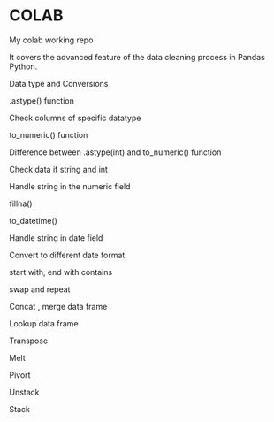 # COLAB
My colab working repo


It covers the advanced feature of the data cleaning process in Pandas Python.


Data type and Conversions

.astype() function

Check  columns of specific datatype

to_numeric() function

Difference between .astype(int) and to_numeric() function

Check data if string and int

Handle string in the numeric field

fillna()

to_datetime()

Handle string in date field

Convert to different date format

start with, end with contains

swap and repeat

Concat , merge data frame

Lookup data frame

Transpose

Melt

Pivort

Unstack

Stack
